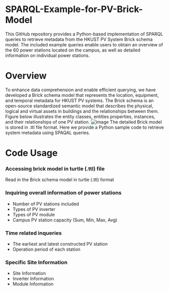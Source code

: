 # SPARQL-Example-for-PV-Brick-Model
This GitHub repository provides a Python-based implementation of SPARQL queries to retrieve metadata from the HKUST PV System Brick schema model. The included example queries enable users to obtain an overview of the 60 power stations located on the campus, as well as detailed information on individual power stations.


# Overview
To enhance data comprehension and enable efficient querying, we have developed a Brick schema model that represents the location, equipment, and temporal metadata for HKUST PV systems. The Brick schema is an open-source standardized semantic model that describes the physical, logical and virtual assets in buildings and the relationships between them. Figure below illustrates the entity classes, entities properties, instances, and their relationships of one PV station.
![image](https://github.com/ZinanLin-Oscar/SPARQL-Example-for-PV-Brick-Model/assets/113269274/dee3d0b8-6937-4dae-b9ca-a31c2c150b6c)
The detailed Brick model is stored in .ttl file format. Here we provide a Python sample code to retrieve system metadata using SPAQAL queries.


# Code Usage
### Accessing brick model in turtle (.ttl) file
Read in the Brick schema model in turtle (.ttl) format

### Inquiring overall information of power stations
* Number of PV stations included
* Types of PV inverter
* Types of PV module
* Campus PV station capacity (Sum, Min, Max, Avg)

### Time related inqueries
* The earliest and latest constructed PV station
* Operation period of each station

### Specific Site Information
* Site Information
* Inverter Information
* Module Information



